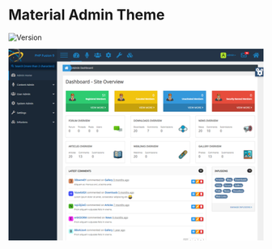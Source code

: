 # Material Admin Theme

![Version](https://img.shields.io/badge/Version-1.5.2-blue.svg)

![Preview](screenshot.png)

